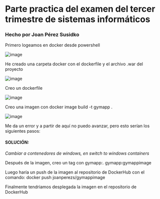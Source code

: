 # Parte practica del examen del tercer trimestre de sistemas informáticos 
### Hecho por Joan Pérez Susidko


Primero logeamos en docker desde powershell

![image](https://user-images.githubusercontent.com/101748401/172464019-54a51521-449c-4a65-b146-5c8847781325.png)

He creado una carpeta docker con el dockerfile y el archivo .war del proyecto

![image](https://user-images.githubusercontent.com/101748401/172464184-08c0a4d4-1410-487e-9fe4-bdf6a54dc201.png)

Creo un dockerfile 

![image](https://user-images.githubusercontent.com/101748401/172464364-524800e7-d123-4f07-a267-30e65d511e71.png)

Creo una imagen con docker image build -t gymapp . 

![image](https://user-images.githubusercontent.com/101748401/172464493-d844ef56-7b36-4d1e-9329-638426e42343.png)



Me da un error y a partir de aquí no puedo avanzar, pero esto serían los siguientes pasos:

#### SOLUCIÓN:
*Cambiar a contenedores de windows, en switch to windows containers*


Después de la imagen, creo un tag con gymapp:. gymapp:gymappimage

Luego haría un push de la imagen al repositorio de DockerHub con el comando: docker push joanperezs/gymappimage

Finalmente tendriamos desplegada la imagen en el repositorio de DockerHub









